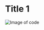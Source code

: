 # Title 1 

![Image of code](https://blog.assimil.com/wp-content/uploads/2018/06/AdobeStock_55386318-2.jpeg)
